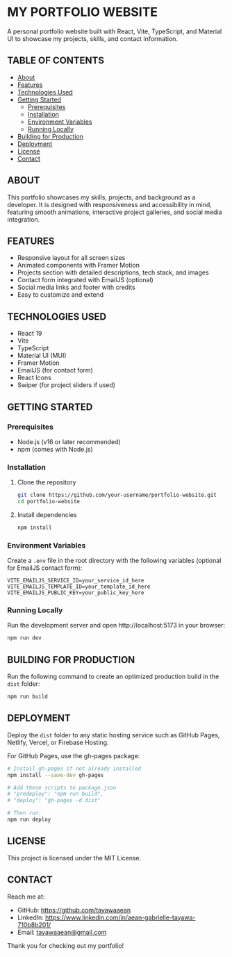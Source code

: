 # MY PORTFOLIO WEBSITE

A personal portfolio website built with React, Vite, TypeScript, and Material UI to showcase my projects, skills, and contact information.

## TABLE OF CONTENTS

- [About](#about)
- [Features](#features)
- [Technologies Used](#technologies-used)
- [Getting Started](#getting-started)
  - [Prerequisites](#prerequisites)
  - [Installation](#installation)
  - [Environment Variables](#environment-variables)
  - [Running Locally](#running-locally)
- [Building for Production](#building-for-production)
- [Deployment](#deployment)
- [License](#license)
- [Contact](#contact)

## ABOUT

This portfolio showcases my skills, projects, and background as a developer. It is designed with responsiveness and accessibility in mind, featuring smooth animations, interactive project galleries, and social media integration.

## FEATURES

- Responsive layout for all screen sizes
- Animated components with Framer Motion
- Projects section with detailed descriptions, tech stack, and images
- Contact form integrated with EmailJS (optional)
- Social media links and footer with credits
- Easy to customize and extend

## TECHNOLOGIES USED

- React 19
- Vite
- TypeScript
- Material UI (MUI)
- Framer Motion
- EmailJS (for contact form)
- React Icons
- Swiper (for project sliders if used)

## GETTING STARTED

### Prerequisites

- Node.js (v16 or later recommended)
- npm (comes with Node.js)

### Installation

1. Clone the repository
   ```bash
   git clone https://github.com/your-username/portfolio-website.git
   cd portfolio-website
   ```

2. Install dependencies
   ```bash
   npm install
   ```

### Environment Variables

Create a `.env` file in the root directory with the following variables (optional for EmailJS contact form):

```
VITE_EMAILJS_SERVICE_ID=your_service_id_here
VITE_EMAILJS_TEMPLATE_ID=your_template_id_here
VITE_EMAILJS_PUBLIC_KEY=your_public_key_here
```

### Running Locally

Run the development server and open http://localhost:5173 in your browser:

```bash
npm run dev
```

## BUILDING FOR PRODUCTION

Run the following command to create an optimized production build in the `dist` folder:

```bash
npm run build
```

## DEPLOYMENT

Deploy the `dist` folder to any static hosting service such as GitHub Pages, Netlify, Vercel, or Firebase Hosting.

For GitHub Pages, use the gh-pages package:

```bash
# Install gh-pages if not already installed
npm install --save-dev gh-pages

# Add these scripts to package.json
# "predeploy": "npm run build",
# "deploy": "gh-pages -d dist"

# Then run:
npm run deploy
```

## LICENSE

This project is licensed under the MIT License.

## CONTACT

Reach me at:
- GitHub: https://github.com/tayawaaean
- LinkedIn: https://www.linkedin.com/in/aean-gabrielle-tayawa-710b8b201/
- Email: tayawaaean@gmail.com

Thank you for checking out my portfolio!
